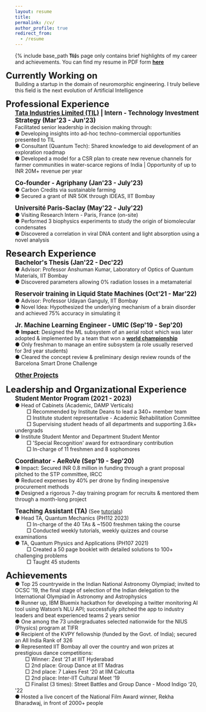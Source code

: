 ```yaml
---
layout: resume
title:
permalink: /cv/
author_profile: true
redirect_from:
  - /resume
---
```

<!-- Change to be made: Write everything in detail here. Make the concise one on PDF -->
{% include base_path %}
<span style = "margin-left: -25px;">This page only contains brief highlights of my career and achievements. You can find my resume in PDF form [**here**](/files/Mithil-Vakde-Resume.pdf)</span>  

**<span style = "font-size:1.7em; margin-left: -25px;">Currently Working on</span>**  
Building a startup in the domain of neuromorphic engineering. I truly believe this field is the next evolution of Artificial Intelligence

**<span style = "font-size:1.7em; margin-left: -25px;">Professional Experience</span>**  
**<span style = "font-size:1.2em;">[Tata Industries Limited (TIL)](https://tataindustries.com/) | Intern - Technology Investment Strategy (Mar'23 - Jun'23)</span>**  
Facilitated senior leadership in decision making through:  
● Developing insights into ad-hoc techno-commercial opportunities presented to TIL  
● Consultant (Quantum Tech): Shared knowledge to aid development of an exploration roadmap  
● Developed a model for a CSR plan to create new revenue channels for farmer communities in water-scarce regions of India | Opportunity of up to INR 20M+ revenue per year  

**<span style = "font-size:1.2em;">Co-founder - Agriphany (Jan'23 - July'23)</span>**  
● Carbon Credits via sustainable farming  
● Secured a grant of INR 50K through IDEAS, IIT Bombay  

**<span style = "font-size:1.2em;">Université Paris-Saclay (May'22 - July'22)</span>**  
● Visiting Research Intern - Paris, France (on-site)  
● Performed 3 biophysics experiments to study the origin of biomolecular condensates  
●	Discovered a correlation in viral DNA content and light absorption using a novel analysis

**<span style = "font-size:1.7em; margin-left: -25px;">Research Experience</span>**  
**<span style = "font-size:1.2em;">Bachelor's Thesis (Jan'22 - Dec'22)</span>**  
● Advisor: Professor Anshuman Kumar, Laboratory of Optics of Quantum Materials, IIT Bombay  
● Discovered parameters allowing 0% radiation losses in a metamaterial

**<span style = "font-size:1.2em;">Reservoir training in Liquid State Machines (Oct'21 - Mar'22)</span>**  
● Advisor: Professor Udayan Ganguly, IIT Bombay  
● Novel Idea: Hypothesized the underlying mechanism of a brain disorder and achieved 75% accuracy in simulating it

**<span style = "font-size:1.2em;">Jr. Machine Learning Engineer - UMIC (Sep'19 - Sep'20)</span>**  
● **Impact**: Designed the ML subsystem of an aerial robot which was later adopted & implemented by a team that won a [**world championship**](http://www.aerialroboticscompetition.org/simulation_challenge.php)  
● Only freshman to manage an entire subsystem (a role usually reserved for 3rd year students)  
●	Cleared the concept review & preliminary design review rounds of the Barcelona Smart Drone Challenge  

**<span style = "font-size:1.2em;">[Other Projects](/other-projects)</span>**

<!-- Skills
======
General Programming - Python, MATLAB
Machine learning - TensorFlow, Keras
Other - LTspice, Arduino IDE, AutoCAD, SOLIDWORKS -->

<!-- Teaching
======
  <ul>{% for post in site.teaching %}
    {% include archive-single-cv.html %}
  {% endfor %}</ul> -->

**<span style = "font-size:1.7em; margin-left: -25px;">Leadership and Organizational Experience</span>**  
**<span style = "font-size:1.2em;">Student Mentor Program (2021 - 2023)</span>**  
● Head of Cabinets (Academic, DAMP Verticals)  
&nbsp; &nbsp; &nbsp; &nbsp; □ Recommended by Institute Deans to lead a 340+ member team  
&nbsp; &nbsp; &nbsp; &nbsp; □ Institute student representative - Academic Rehabilitation Committee  
&nbsp; &nbsp; &nbsp; &nbsp; □ Supervising student heads of all departments and supporting 3.6k+ undergrads  
● Institute Student Mentor and Department Student Mentor  
&nbsp; &nbsp; &nbsp; &nbsp; □ 'Special Recognition' award for extraordinary contribution  
&nbsp; &nbsp; &nbsp; &nbsp; □ In-charge of 11 freshmen and 8 sophomores  

**<span style = "font-size:1.2em;">Coordinator - AeRoVe (Sep'19 - Sep'20)</span>**  
● Impact: Secured INR 0.8 million in funding through a grant proposal pitched to the STP committee, IRCC  
●	Reduced expenses by 40% per drone by finding inexpensive procurement methods  
● Designed a rigorous 7-day training program for recruits & mentored them through a month-long project  

**<span style = "font-size:1.2em;">Teaching Assistant (TA)</span>** (See [tutorials](/tutorials))  
● Head TA, Quantum Mechanics (PH112 2023)  
&nbsp; &nbsp; &nbsp; &nbsp; □ In-charge of the 40 TAs & ~1500 freshmen taking the course   
&nbsp; &nbsp; &nbsp; &nbsp; □ Conducted weekly tutorials, weekly quizzes and course examinations  
● TA, Quantum Physics and Applications (PH107 2021)  
&nbsp; &nbsp; &nbsp; &nbsp; □ Created a 50 page booklet with detailed solutions to 100+ challenging problems  
&nbsp; &nbsp; &nbsp; &nbsp; □ Taught 45 students
  
**<span style = "font-size:1.7em; margin-left: -25px;">Achievements</span>**  
●	Top 25 countrywide in the Indian National Astronomy Olympiad; invited to OCSC ’19, the final stage of selection of the Indian delegation to the International Olympiad in Astronomy and Astrophysics  
●	Runner up, IBM Bluemix hackathon for developing a twitter monitoring AI tool using Watson’s NLU
API; successfully pitched the app to industry leaders and beat experienced teams 2 years senior  
● One among the 73 undergraduates selected nationwide for the NIUS (Physics) program at TIFR  
● Recipient of the KVPY fellowship (funded by the Govt. of India); secured an All India Rank of 326  
●	Represented IIT Bombay all over the country and won prizes at prestigious dance competitions:  
&nbsp; &nbsp; &nbsp; &nbsp;□	Winner: Zest ‘21 at IIIT Hyderabad  
&nbsp; &nbsp; &nbsp; &nbsp;□	2nd place: Group Dance at IIT Madras  
&nbsp; &nbsp; &nbsp; &nbsp;□	2nd place: 7 Lakes Fest ‘20 at IIM Calcutta  
&nbsp; &nbsp; &nbsp; &nbsp;□	2nd place: Inter-IIT Cultural Meet ‘19  
&nbsp; &nbsp; &nbsp; &nbsp;□	Finalist (3 times): Street Battles and Group Dance - Mood Indigo ‘20, '22  
●	Hosted a live concert of the National Film Award winner, Rekha Bharadwaj, in front of 2000+ people
